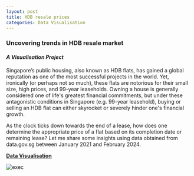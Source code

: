 ```yaml
---
layout: post
title: HDB resale prices
categories: Data Visualisation
---
```


### Uncovering trends in HDB resale market

#### *A Visualisation Project*

Singapore’s public housing, also known as HDB flats, has gained a global reputation as one of the most successful projects in the world. Yet, ironically (or perhaps not so much), these flats are notorious for their small size, high prices, and 99-year leaseholds. Owning a house is generally considered one of life's greatest financial commitments, but under these antagonistic conditions in Singapore (e.g. 99-year leasehold), buying or selling an HDB flat can either skyrocket or severely hinder one's financial growth.

As the clock ticks down towards the end of a lease, how does one determine the appropriate price of a flat based on its completion date or remaining lease? Let me share some insights using data obtained from data.gov.sg between January 2021 and February 2024.

<a  style="font-weight:bold" href="https://KenYeoKP.github.io/mystuff/4-HDB-Visualisation/">Data Visualisation</a>

![exec](https://github.com/KenYeoKP/KenYeoKP.github.io/assets/167163077/e6ecd17a-5df0-4af7-8579-12e483cec37b)


